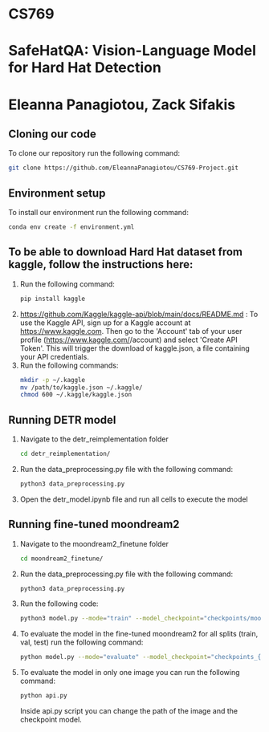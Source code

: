 # CS769
# SafeHatQA: Vision-Language Model for Hard Hat Detection
# Eleanna Panagiotou, Zack Sifakis 

## Cloning our code
To clone our repository run the following command:
```bash
git clone https://github.com/EleannaPanagiotou/CS769-Project.git
```
## Environment setup
To install our environment run the following command:
```bash
conda env create -f environment.yml
```
## To be able to download Hard Hat dataset from kaggle, follow the instructions here: 
1. Run the following command:
    ```bash
    pip install kaggle
    ```
2. https://github.com/Kaggle/kaggle-api/blob/main/docs/README.md : To use the Kaggle API, sign up for a Kaggle account at https://www.kaggle.com. Then go to the 'Account' tab of your user profile (https://www.kaggle.com/<username>/account) and select 'Create API Token'. This will trigger the download of kaggle.json, a file containing your API credentials.
3.  Run the following commands:
    ```bash
    mkdir -p ~/.kaggle 
    mv /path/to/kaggle.json ~/.kaggle/ 
    chmod 600 ~/.kaggle/kaggle.json
    ```

## Running DETR model
1. Navigate to the detr_reimplementation folder
    ```bash
    cd detr_reimplementation/
    ```
2. Run the data_preprocessing.py file with the following command:
    ```bash
    python3 data_preprocessing.py
    ```
3. Open the detr_model.ipynb file and run all cells to execute the model

## Running fine-tuned moondream2 
1. Navigate to the moondream2_finetune folder
    ```bash
    cd moondream2_finetune/
    ```
2. Run the data_preprocessing.py file with the following command:
    ```bash
    python3 data_preprocessing.py
    ```
3. Run the following code:
    ```bash
    python3 model.py --mode="train" --model_checkpoint="checkpoints/moondream-ft"
    ```
4. To evaluate the model in the fine-tuned moondream2 for all splits (train, val, test) run the following command: 
    ```bash
    python model.py --mode="evaluate" --model_checkpoint="checkpoints_{num_of_epochs}/moondream-ft"
    ```
5. To evaluate the model in only one image you can run the following command:
    ```bash
    python api.py
    ```
    Inside api.py script you can change the path of the image and the checkpoint model.




